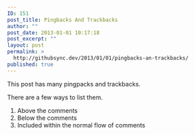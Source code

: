 ```yaml
---
ID: 151
post_title: Pingbacks And Trackbacks
author: ""
post_date: 2013-01-01 10:17:18
post_excerpt: ""
layout: post
permalink: >
  http://githubsync.dev/2013/01/01/pingbacks-an-trackbacks/
published: true
---
```

This post has many pingpacks and trackbacks.

There are a few ways to list them.
<ol>
	<li>Above the comments</li>
	<li>Below the comments</li>
	<li>Included within the normal flow of comments</li>
</ol>